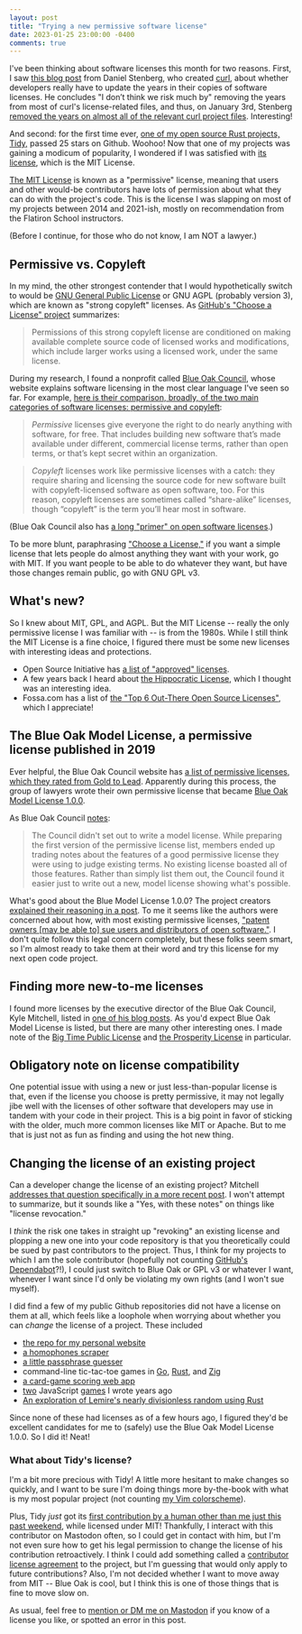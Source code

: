 ```yaml
---
layout: post
title: "Trying a new permissive software license"
date: 2023-01-25 23:00:00 -0400
comments: true
---
```


I've been thinking about software licenses this month for two reasons. First, I saw [this blog post](https://daniel.haxx.se/blog/2023/01/08/copyright-without-years/) from Daniel Stenberg, who created [curl](https://github.com/curl/curl), about whether developers really have to update the years in their copies of software licenses. He concludes "I don’t think we risk much by" removing the years from most of curl's license-related files, and thus, on January 3rd, Stenberg [removed the years on almost all of the relevant curl project files](https://github.com/curl/curl/commit/2bc1d775f510196154283374284f98d3eae03544). Interesting!

And second: for the first time ever, [one of my open source Rust projects, Tidy,](https://github.com/sts10/tidy) passed 25 stars on Github. Woohoo! Now that one of my projects was gaining a modicum of popularity, I wondered if I was satisfied with [its license](https://github.com/sts10/tidy/blob/main/LICENSE), which is the MIT License. 

[The MIT License](https://en.wikipedia.org/wiki/MIT_License) is known as a "permissive" license, meaning that users and other would-be contributors have lots of permission about what they can do with the project's code. This is the license I was slapping on most of my projects between 2014 and 2021-ish, mostly on recommendation from the Flatiron School instructors.

(Before I continue, for those who do not know, I am NOT a lawyer.)

## Permissive vs. Copyleft

In my mind, the other strongest contender that I would hypothetically switch to would be [GNU General Public License](https://www.gnu.org/licenses/gpl-3.0.en.html) or GNU AGPL (probably version 3), which are known as "strong copyleft" licenses. As [GitHub's "Choose a License" project](https://choosealicense.com/) summarizes:

> Permissions of this strong copyleft license are conditioned on making available complete source code of licensed works and modifications, which include larger works using a licensed work, under the same license.

During my research, I found a nonprofit called [Blue Oak Council](https://blueoakcouncil.org/), whose website explains software licensing in the most clear language I've seen so far. For example, [here is their comparison, broadly, of the two main categories of software licenses: permissive and copyleft](https://blueoakcouncil.org/copyleft):

> _Permissive_ licenses give everyone the right to do nearly anything with software, for free. That includes building new software that’s made available under different, commercial license terms, rather than open terms, or that’s kept secret within an organization.

> _Copyleft_ licenses work like permissive licenses with a catch: they require sharing and licensing the source code for new software built with copyleft-licensed software as open software, too. For this reason, copyleft licenses are sometimes called “share-alike” licenses, though “copyleft” is the term you’ll hear most in software.

(Blue Oak Council also has [a long "primer" on open software licenses](https://blueoakcouncil.org/primer).)

To be more blunt, paraphrasing ["Choose a License,"](https://choosealicense.com/) if you want a simple license that lets people do almost anything they want with your work, go with MIT. If you want people to be able to do whatever they want, but have those changes remain public, go with GNU GPL v3.

## What's new?

So I knew about MIT, GPL, and AGPL. But the MIT License -- really the only permissive license I was familiar with -- is from the 1980s. While I still think the MIT License is a fine choice, I figured there must be some new licenses with interesting ideas and protections. 

* Open Source Initiative has [a list of "approved" licenses](https://opensource.org/licenses/category). 
* A few years back I heard about [the Hippocratic License](https://firstdonoharm.dev/), which I thought was an interesting idea. 
* Fossa.com has a list of [the "Top 6 Out-There Open Source Licenses"](https://fossa.com/blog/top-6-most-out-there-open-source-licenses/), which I appreciate!

## The Blue Oak Model License, a permissive license published in 2019

Ever helpful, the Blue Oak Council website has [a list of permissive licenses, which they rated from Gold to Lead](https://blueoakcouncil.org/list). Apparently during this process, the group of lawyers wrote their own permissive license that became [Blue Oak Model License 1.0.0](https://blueoakcouncil.org/license/1.0.0).

As Blue Oak Council [notes](https://blueoakcouncil.org/license-faq):
> The Council didn't set out to write a model license. While preparing the first version of the permissive license list, members ended up trading notes about the features of a good permissive license they were using to judge existing terms. No existing license boasted all of those features. Rather than simply list them out, the Council found it easier just to write out a new, model license showing what's possible.

What's good about the Blue Model License 1.0.0? The project creators [explained their reasoning in a post](https://blueoakcouncil.org/2019/03/06/model.html). To me it seems like the authors were concerned about how, with most existing permissive licenses, ["patent owners [may be able to] sue users and distributors of open software."](https://blueoakcouncil.org/primer#patent). I don't quite follow this legal concern completely, but these folks seem smart, so I'm almost ready to take them at their word and try this license for my next open code project.

## Finding more new-to-me licenses

I found more licenses by the executive director of the Blue Oak Council, Kyle Mitchell, listed in [one of his blog posts](https://writing.kemitchell.com/2021/06/20/License-Round-Up). As you'd expect Blue Oak Model License is listed, but there are many other interesting ones. I made note of the [Big Time Public License](https://bigtimelicense.com/versions/2.0.1) and [the Prosperity License](https://prosperitylicense.com/) in particular.

## Obligatory note on license compatibility

One potential issue with using a new or just less-than-popular license is that, even if the license you choose is pretty permissive, it may not legally jibe well with the licenses of other software that developers may use in tandem with your code in their project. This is a big point in favor of sticking with the older, much more common licenses like MIT or Apache. But to me that is just not as fun as finding and using the hot new thing.

## Changing the license of an existing project

Can a developer change the license of an existing project? Mitchell [addresses that question specifically in a more recent post](https://writing.kemitchell.com/2022/03/07/Switching-Open-Software-Terms). I won't attempt to summarize, but it sounds like a "Yes, with these notes" on things like "license revocation."

I _think_ the risk one takes in straight up "revoking" an existing license and plopping a new one into your code repository is that you theoretically could be sued by past contributors to the project. Thus, I think for my projects to which I am the sole contributor (hopefully not counting [GitHub's Dependabot](https://docs.github.com/en/code-security/dependabot/dependabot-security-updates/configuring-dependabot-security-updates)?!), I could just switch to Blue Oak or GPL v3 or whatever I want, whenever I want since I'd only be violating my own rights (and I won't sue myself). 

I did find a few of my public Github repositories did not have a license on them at all, which feels like a loophole when worrying about whether you can _change_ the license of a project. These included 
* [the repo for my personal website](https://github.com/sts10/samschlinkert_com)
* [a homophones scraper](https://github.com/sts10/homophones) 
* [a little passphrase guesser](https://github.com/sts10/passphrase-guesser)
* command-line tic-tac-toe games in [Go](https://github.com/sts10/tic-tac-go), [Rust](https://github.com/sts10/rusty-tac), and [Zig](https://github.com/sts10/zig-zac-zoe)
* [a card-game scoring web app](https://github.com/sts10/contract_score_card)
* [two](https://github.com/sts10/switch) JavaScript [games](https://github.com/sts10/strike-9) I wrote years ago
* [An exploration of Lemire's nearly divisionless random using Rust](https://github.com/sts10/lemire_nearly_divisionless_random)

Since none of these had licenses as of a few hours ago, I figured they'd be excellent candidates for me to (safely) use the Blue Oak Model License 1.0.0. So I did it! Neat!

### What about Tidy's license?

I'm a bit more precious with Tidy! A little more hesitant to make changes so quickly, and I want to be sure I'm doing things more by-the-book with what is my most popular project (not counting [my Vim colorscheme](https://github.com/sts10/vim-pink-moon)).

Plus, Tidy _just_ got its [first contribution by a human other than me just this past weekend](https://github.com/sts10/tidy/commits?author=bugaevc&since=2023-01-01&until=2023-01-27), while licensed under MIT! Thankfully, I interact with this contributor on Mastodon often, so I could get in contact with him, but I'm not even sure how to get his legal permission to change the license of his contribution retroactively. I think I could add something called a [contributor license agreement](https://en.wikipedia.org/wiki/Contributor_License_Agreement) to the project, but I'm guessing that would only apply to future contributions? Also, I'm not decided whether I want to move away from MIT -- Blue Oak is cool, but I think this is one of those things that is fine to move slow on.

As usual, feel free to [mention or DM me on Mastodon](https://hachyderm.io/@schlink) if you know of a license you like, or spotted an error in this post.
